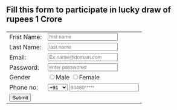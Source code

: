 <!docktype html>
<html>
<head> 
<title> Regestration Form </title>
 </head>
<body>
<h2> <p> Fill this form to participate in lucky draw of rupees 1 Crore </p> </h2>
 <form action="page2.html" method="get">
   <table>
     <tr>
       <td>  
Frist Name:
</td>
<td>
<input type="text" placeholder="frist name" name="">
</td>
</tr>

 <tr>
       <td>
Last Name:
</td>
<td>
<input type="text" placeholder="last name" name="">
</td>
</tr>

<tr>
       <td>
Email:
</td>
<td>
<input type="text" placeholder="Ex:name@domain.com" name="">
</td>
</tr>

<tr>
       <td>
Password:
</td>
<td>
<input type=password" placeholder="enter passwored" password="">
</td>
</tr>

<tr>
       <td>
Gender
</td>
<td>
<input type="radio"  name="gender">Male
<input type="radio"  name="gender">Female
</td>
</tr>

<tr>
       <td> 
Phone no:
</td>
<td>
<select>
<option>+91 </option>
<option>+82 </option>
<option>080 </option>
<option>1800  </option>
</select>
<input type="phone" placeholder="94480*****" name=""> 
</td>
</tr>
<tr>
<td>
<input type="Submit" value="Submit" name="">
</table>
</form>
</body>
</html>
